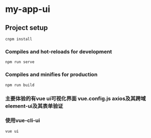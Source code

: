 # my-app-ui

## Project setup
```
cnpm install
```

### Compiles and hot-reloads for development
```
npm run serve
```

### Compiles and minifies for production
```
npm run build
```

### 主要体验的有vue ui可视化界面 vue.config.js axios及其跨域 element-ui及其表单验证 

### 使用vue-cli-ui
```
vue ui
```
